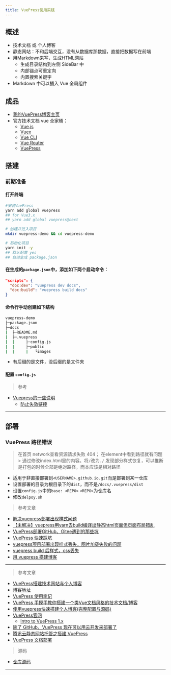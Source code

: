 ```yaml
---
title: VuePress使用实践
---
```


## 概述

- 技术文档 或 个人博客
- 静态网站：不和后端交互，没有从数据库那数据，直接把数据写在前端
- 用Markdown来写，生成HTML网站
  - 生成目录结构到左侧 SideBar 中
  - 内部锚点可重定向
  - 内置搜索关键字
- Markdown 中可以插入 Vue 全局组件

## 成品

- [我的VuePress博客主页](http://xmasuhai.xyz/vuepress-demo-1-website/)
- 官方技术文档 vue 全家桶：
  - [Vue.js](https://cn.vuejs.org/v2/guide/)
  - [Vuex](https://vuex.vuejs.org/zh/)
  - [Vue CLI ](https://cli.vuejs.org/zh/guide/)
  - [Vue Router](https://router.vuejs.org/zh/)
  - [VuePress](https://www.vuepress.cn/guide/)

## 搭建

### 前期准备

#### 打开终端

```sh
#安装VuePress
yarn add global vuepress
## for Vue3.x
## yarn add global vuepress@next

# 创建并进入项目
mkdir vuepress-demo && cd vuepress-demo

# 初始化项目
yarn init -y
## 默认配置 yes
## 自动生成 package.json
```

#### 在生成的`package.json`中，添加如下两个启动命令：

```json
"scripts": {
  "doc:dev": "vuepress dev docs",
  "doc:build": "vuepress build docs"
}
```

#### 命令行手动创建如下结构

```sh
vuepress-demo
├─package.json
├─docs
|  ├─README.md
|  ├─.vuepress
|  |     ├─config.js
|  |     ├─public
|  |     |   └images
```

- 有后缀的是文件，没后缀的是文件夹

#### 配置 `config.js`


> 参考

- [Vuepress的一些说明](https://wcc3358.github.io/vuepress/#%E6%96%87%E6%A1%A3%E7%BB%93%E6%9E%84)
  - [防止失效链接](https://github.com/wcc3358/)

---

## 部署



### VuePress 路径错误

> 在首页 network查看资源请求失败 404； 在element中看到路径就有问题 >
> 通过修改index.html里的内容。将`/`改为`./`
> 发现部分样式恢复，可以推断是打包的时候全部是绝对路径，而本应该是相对路径

- 适用于非直接部署到`<USERNAME>.github.io.git`而是部署到某一仓库
- 设置部署的目录为根目录下的`dist`，而不是`/docs/.vuepress/dist`
- 设置`config.js`中的`base: <REPO>` `<REPO>`为仓库名
- 修改`delpoy.sh`

> 参考文章

- [解决vuepress部署出现样式问题](https://blog.csdn.net/weixin_43560272/article/details/105107557)
- [【未解决】vuepress用yarn去build编译出静态html页面但页面布局错乱](https://www.crifan.com/vuepress_use_yarn_build_static_html_page_but_layout_messy/)
- [VuePress部署GitHub、Gitee遇到的那些坑](https://blog.csdn.net/qq_34252283/article/details/105921837)
- [VuePress 快速踩坑](https://juejin.cn/post/6844903598808104974)
- [vuepress项目部署出现样式丢失，图片加载失败的问题](https://www.git2get.com/av/109195652.html)
- [vuepress build 后样式，css丢失](https://blog.csdn.net/m0_37730869/article/details/112701013)
- [用 vuepress 搭建博客](https://coder.itclan.cn/fontend/tools/vuepress-build-blog)

---

> 参考文章

- [VuePress搭建技术网站与个人博客](https://www.jianshu.com/p/37509da5a020)
- [博客地址](https://nan-gong.github.io/tech/interview)
- [VuePress 使用笔记](https://juejin.cn/post/6916459919193571342/)
- [VuePress 手摸手教你搭建一个类Vue文档风格的技术文档/博客](https://segmentfault.com/a/1190000016333850)
- [使用vuepress快速搭建个人博客(完整配置与源码)](https://www.cnblogs.com/chenyingying0/p/13093217.html)
- [VuePress官网](https://links.jianshu.com/go?to=https%3A%2F%2Fwww.vuepress.cn%2F)  
  - [Intro to VuePress 1.x](https://ulivz.com/2019/06/09/intro-to-vuepress-1-x/)
- [除了 GitHub，VuePress 现在可以用云开发来部署了](https://cloud.tencent.com/developer/article/1611256)
- [腾讯云静态网站托管之搭建 VuePress](https://cloud.tencent.com/developer/article/1641512)
- [VuePress 文档部署](https://cloudbase.net/community/guides/hosting-handbook/vuepress.html)


> 源码

- [仓库源码](http://xmasuhai.xyz/vuepress-demo-1-website/)

---
